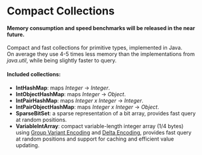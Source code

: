 Compact Collections 
===================

#### Memory consumption and speed benchmarks will be released in the near future.  

Compact and fast collections for primitive types, implemented in Java.  
On average they use 4-5 times less memory than the implementations from *java.util*, while being slightly faster to query.

#### Included collections:  

- **IntHashMap**: maps *Integer* -> *Integer*.
- **IntObjectHashMap**: maps *Integer* -> *Object*.
- **IntPairHashMap**: maps *Integer x Integer* -> *Integer*.
- **IntPairObjectHashMap**: maps *Integer x Integer* -> *Object*.
- **SparseBitSet**: a sparse representation of a bit array, provides fast query at random positions.
- **VariableIntArray**: compact variable-length integer array (1/4 bytes) using [Group Variant Encoding](http://www.stanford.edu/class/cs276/Jeff-Dean-compression-slides.pdf) and [Delta Encoding](http://en.wikipedia.org/wiki/Delta_encoding), provides fast query at random positions and support for caching and efficient value updating.
